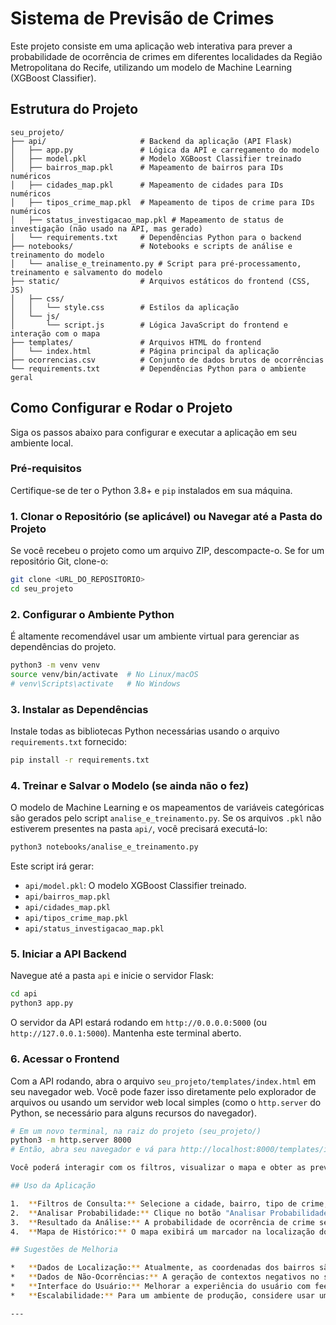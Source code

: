 # Sistema de Previsão de Crimes

Este projeto consiste em uma aplicação web interativa para prever a probabilidade de ocorrência de crimes em diferentes localidades da Região Metropolitana do Recife, utilizando um modelo de Machine Learning (XGBoost Classifier).

## Estrutura do Projeto

```
seu_projeto/
├── api/                     # Backend da aplicação (API Flask)
│   ├── app.py               # Lógica da API e carregamento do modelo
│   ├── model.pkl            # Modelo XGBoost Classifier treinado
│   ├── bairros_map.pkl      # Mapeamento de bairros para IDs numéricos
│   ├── cidades_map.pkl      # Mapeamento de cidades para IDs numéricos
│   ├── tipos_crime_map.pkl  # Mapeamento de tipos de crime para IDs numéricos
│   ├── status_investigacao_map.pkl # Mapeamento de status de investigação (não usado na API, mas gerado)
│   └── requirements.txt     # Dependências Python para o backend
├── notebooks/               # Notebooks e scripts de análise e treinamento do modelo
│   └── analise_e_treinamento.py # Script para pré-processamento, treinamento e salvamento do modelo
├── static/                  # Arquivos estáticos do frontend (CSS, JS)
│   ├── css/
│   │   └── style.css        # Estilos da aplicação
│   └── js/
│       └── script.js        # Lógica JavaScript do frontend e interação com o mapa
├── templates/               # Arquivos HTML do frontend
│   └── index.html           # Página principal da aplicação
├── ocorrencias.csv          # Conjunto de dados brutos de ocorrências
└── requirements.txt         # Dependências Python para o ambiente geral
```

## Como Configurar e Rodar o Projeto

Siga os passos abaixo para configurar e executar a aplicação em seu ambiente local.

### Pré-requisitos

Certifique-se de ter o Python 3.8+ e `pip` instalados em sua máquina.

### 1. Clonar o Repositório (se aplicável) ou Navegar até a Pasta do Projeto

Se você recebeu o projeto como um arquivo ZIP, descompacte-o. Se for um repositório Git, clone-o:

```bash
git clone <URL_DO_REPOSITORIO>
cd seu_projeto
```

### 2. Configurar o Ambiente Python

É altamente recomendável usar um ambiente virtual para gerenciar as dependências do projeto.

```bash
python3 -m venv venv
source venv/bin/activate  # No Linux/macOS
# venv\Scripts\activate   # No Windows
```

### 3. Instalar as Dependências

Instale todas as bibliotecas Python necessárias usando o arquivo `requirements.txt` fornecido:

```bash
pip install -r requirements.txt
```

### 4. Treinar e Salvar o Modelo (se ainda não o fez)

O modelo de Machine Learning e os mapeamentos de variáveis categóricas são gerados pelo script `analise_e_treinamento.py`. Se os arquivos `.pkl` não estiverem presentes na pasta `api/`, você precisará executá-lo:

```bash
python3 notebooks/analise_e_treinamento.py
```

Este script irá gerar:
- `api/model.pkl`: O modelo XGBoost Classifier treinado.
- `api/bairros_map.pkl`
- `api/cidades_map.pkl`
- `api/tipos_crime_map.pkl`
- `api/status_investigacao_map.pkl`

### 5. Iniciar a API Backend

Navegue até a pasta `api` e inicie o servidor Flask:

```bash
cd api
python3 app.py
```

O servidor da API estará rodando em `http://0.0.0.0:5000` (ou `http://127.0.0.1:5000`). Mantenha este terminal aberto.

### 6. Acessar o Frontend

Com a API rodando, abra o arquivo `seu_projeto/templates/index.html` em seu navegador web. Você pode fazer isso diretamente pelo explorador de arquivos ou usando um servidor web local simples (como o `http.server` do Python, se necessário para alguns recursos do navegador).

```bash
# Em um novo terminal, na raiz do projeto (seu_projeto/)
python3 -m http.server 8000
# Então, abra seu navegador e vá para http://localhost:8000/templates/index.html | port 5501 | Go Live 

Você poderá interagir com os filtros, visualizar o mapa e obter as previsões de probabilidade de crime.

## Uso da Aplicação

1.  **Filtros de Consulta:** Selecione a cidade, bairro, tipo de crime, data e, opcionalmente, a hora nos campos fornecidos.
2.  **Analisar Probabilidade:** Clique no botão "Analisar Probabilidade" para enviar os dados para a API e receber a previsão.
3.  **Resultado da Análise:** A probabilidade de ocorrência de crime será exibida em percentual, juntamente com uma barra visual.
4.  **Mapa de Histórico:** O mapa exibirá um marcador na localização do bairro consultado, com a probabilidade de crime no popup.

## Sugestões de Melhoria

*   **Dados de Localização:** Atualmente, as coordenadas dos bairros são estáticas no `script.js`. Para uma solução mais robusta, considere integrar uma API de geocodificação (ex: Google Maps API, OpenStreetMap Nominatim) para obter coordenadas dinamicamente.
*   **Dados de Não-Ocorrências:** A geração de contextos negativos no script de treinamento é uma simplificação. A precisão do modelo pode ser melhorada com dados reais de locais e horários onde *não* houve ocorrências de crime.
*   **Interface do Usuário:** Melhorar a experiência do usuário com feedback visual mais rico, validação de formulário em tempo real e talvez um histórico de consultas.
*   **Escalabilidade:** Para um ambiente de produção, considere usar um servidor WSGI (como Gunicorn ou uWSGI) para a aplicação Flask e um servidor web (como Nginx ou Apache) para servir os arquivos estáticos e atuar como proxy reverso.

---


